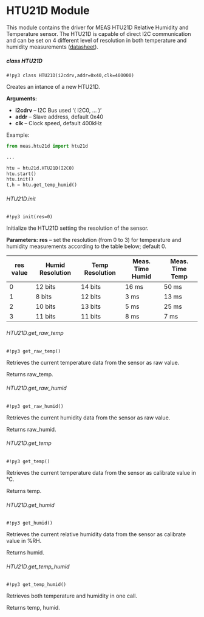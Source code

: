 # HTU21D Module

This module contains the driver for MEAS HTU21D Relative Humidity and Temperature sensor. The HTU21D is capable of direct I2C communication and can be set on 4 different level of resolution in both temperature and humidity measurements ([datasheet](http://www.te.com/commerce/DocumentDelivery/DDEController?Action=showdoc&DocId=Data+Sheet%7FHPC199_6%7FA%7Fpdf%7FEnglish%7FENG_DS_HPC199_6_A.pdf%7FCAT-HSC0004)).

##### class HTU21D

```#!py3 class HTU21D(i2cdrv,addr=0x40,clk=400000)```

Creates an intance of a new HTU21D.


**Arguments:**

    
-	**i2cdrv** – I2C Bus used ‘( I2C0, … )’
-	**addr** – Slave address, default 0x40
-	**clk** – Clock speed, default 400kHz


Example:

```py
from meas.htu21d import htu21d

...

htu = htu21d.HTU21D(I2C0)
htu.start()
htu.init()
t,h = htu.get_temp_humid()
```

###### HTU21D.init

```#!py3 init(res=0)```

Initialize the HTU21D setting the resolution of the sensor.


**Parameters:** **res** – set the resolution (from 0 to 3) for temperature and humidity measurements according to the table below; default 0.

| res value | Humid Resolution | Temp Resolution | Meas. Time Humid | Meas. Time Temp |
|-----------|------------------|-----------------|------------------|-----------------|
| 0         | 12 bits          | 14 bits         | 16 ms            | 50 ms           |
| 1         | 8 bits           | 12 bits         | 3 ms             | 13 ms           |
| 2         | 10 bits          | 13 bits         | 5 ms             | 25 ms           |
| 3         | 11 bits          | 11 bits         | 8 ms             | 7 ms            |

###### HTU21D.get_raw_temp

```#!py3 get_raw_temp()```

Retrieves the current temperature data from the sensor as raw value.

Returns raw_temp.

###### HTU21D.get_raw_humid

```#!py3 get_raw_humid()```

Retrieves the current humidity data from the sensor as raw value.

Returns raw_humid.

###### HTU21D.get_temp

```#!py3 get_temp()```

Retrieves the current temperature data from the sensor as calibrate value in °C.

Returns temp.

###### HTU21D.get_humid

```#!py3 get_humid()```

Retrieves the current relative humidity data from the sensor as calibrate value in %RH.

Returns humid.

###### HTU21D.get_temp_humid

```#!py3 get_temp_humid()```

Retrieves both temperature and humidity in one call.

Returns temp, humid.
<!--stackedit_data:
eyJoaXN0b3J5IjpbLTU3MTEwMjk4XX0=
-->